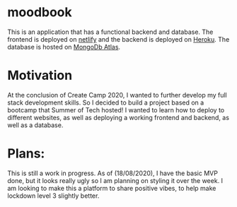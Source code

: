 # moodbook
This is an application that has a functional backend and database.
The frontend is deployed on [netlify](https://compassionate-noether-3ad928.netlify.app/) and the backend is deployed on [Heroku](https://moodbook-backend.herokuapp.com/). The database is hosted on [MongoDb Atlas](https://www.mongodb.com/cloud/atlas).

# Motivation
At the conclusion of Create Camp 2020, I wanted to further develop my full stack development skills. So I decided to build a project based on a bootcamp that Summer of Tech hosted! I wanted to learn how to deploy to different websites, as well as deploying a working frontend and backend, as well as a database. 

# Plans:
This is still a work in progress. As of (18/08/2020), I have the basic MVP done, but it looks really ugly so I am planning on styling it over the week. I am looking to make this a platform to share positive vibes, to help make lockdown level 3 slightly better. 